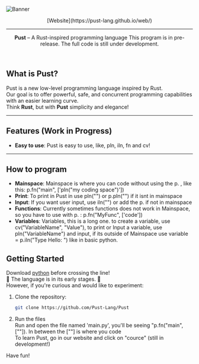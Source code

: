 <p align="center">
  
  ![Banner](https://github.com/user-attachments/assets/2912f1f3-4c54-4d49-86a3-acf5b147a244)
</p>
<p align="center">
  [Website](https://pust-lang.github.io/web/)
</p>
<hr>
<p align="center">
  <b>Pust</b> – A Rust-inspired programming language  
  This program is in pre-release. The full code is still under development.
</p>


<br>

## What is Pust?

Pust is a new low-level programming language inspired by Rust.  
Our goal is to offer powerful, safe, and concurrent programming capabilities with an easier learning curve.  
Think **Rust**, but with **Pust** simplicity and elegance!

---

## Features (Work in Progress)

- **Easy to use**: Pust is easy to use, like, pln, iln, fn and cv!

---
## How to program
- **Mainspace**: Mainspace is where you can code without using the p. , like this: p.fn("main", ['pln("my coding space")'])
- **Print**: To print in Pust in use pln("") or p.pln("") if it isnt in mainspace
- **Input**: If you want user input, use iln("") or add the p. if not in mainspace
- **Functions**: Currently sometimes functions does not work in Mainspace, so you have to use with p. : p.fn("MyFunc", ['code'])
- **Variables**: Variables, this is a long one. to create a variable, use cv("VariableName", "Value"), to print or Input a variable, use pln("VariableName") and input, if its outside of Mainspace use variable = p.iln("Type Hello: ") like in basic python.


## Getting Started
Download [python](https://python.org) before crossing the line! <br>
🚧 The language is in its early stages. 🚧  <br>
However, if you're curious and would like to experiment: <br>

1. Clone the repository: <br>  
   ```bash
   git clone https://github.com/Pust-Lang/Pust
   ```
2. Run the files <br>
   Run and open the file named 'main.py', you'll be seeing "p.fn("main", [""]). In between the [""] is where you code <br>
   To learn Pust, go in our website and click on "cource" (still in development!) <br>

Have fun!
